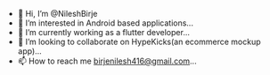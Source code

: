 - 👋 Hi, I’m @NileshBirje
- 👀 I’m interested in Android based applications...
- 🌱 I’m currently working as a flutter developer...
- 💞️ I’m looking to collaborate on HypeKicks(an ecommerce mockup app)...
- 📫 How to reach me birjenilesh416@gmail.com...

<!---
NileshBirje/NileshBirje is a ✨ special ✨ repository because its `README.md` (this file) appears on your GitHub profile.
You can click the Preview link to take a look at your changes.
--->
